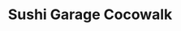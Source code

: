 ---
layout: place
title: "Sushi Garage Cocowalk"
permalink: /florida/coconut-grove/sushi-garage-cocowalk.html
stateAbbr: FL
stateName: Florida
cityName: Coconut Grove
seo:
  name: "Sushi Garage Cocowalk"
  type: Restaurant
  links: https://www.sushigarage.com/
description: "Sushi Garage Cocowalk serves delicious sushi in Coconut Grove, Florida. Try fresh Japanese dishes for a great dining experience. Available for takeout, delivery, lunch, and dinner."
place_id: ChIJJ9VWp6e32YgRVABD8eBz9p0
photos:
  - name: >-
      places/ChIJJ9VWp6e32YgRVABD8eBz9p0/photos/AeeoHcLmlBoHrJSmJ7-jjDD6kmeC-5fk7EVKxWLYpfvQpLRCZVKaZuHavq6X0qSsZWOsIDZE9MNfnmVjaTYP_qutVYOSk9kMUXaZ53J_Rd9SJP7SNqE208kVew7xxeSJWjaTN6Y7Clg4scTqar97P--Bjn2axOhUbf1MZ3rTMNnuSmIXeedd17io1K6Vpd_p02yR8NMy3ciXG-OGoV8vqrSk880p6Kt0Z-zuyfMPhS2wz4-O7wNaHFqOpOP664TMG9mFGYo6cCn0KTy7_6rPDRygb-p6LqSMhvaiMNdnVN9-DxjLsg
    widthPx: 900
    heightPx: 600
    authorAttributions:
      - displayName: Sushi Garage Cocowalk
        uri: https://maps.google.com/maps/contrib/107894002535068650653
        photoUri: >-
          https://lh3.googleusercontent.com/a-/ALV-UjUSj7GS5WDt3Wd_NxbYXBKr4QjVPIlouWJFZTU6RO1PGrNG84Q=s100-p-k-no-mo
    flagContentUri: >-
      https://www.google.com/local/imagery/report/?cb_client=maps_api_places.places_api&image_key=!1e10!2sAF1QipMnzVrHh1zpZlT2froV-tCn3gcRkPfoIj-l6-SJ&hl=en-US
    googleMapsUri: >-
      https://www.google.com/maps/place//data=!3m4!1e2!3m2!1sAF1QipMnzVrHh1zpZlT2froV-tCn3gcRkPfoIj-l6-SJ!2e10!4m2!3m1!1s0x88d9b7a7a756d527:0x9df673e0f1430054
  - name: >-
      places/ChIJJ9VWp6e32YgRVABD8eBz9p0/photos/AeeoHcKPm46waC2A3kYXQYho8R1NWOF2YcbluWWnERYr1LwS1yaOBl4Qu70grshWWPkY5WXUcqoIDXvEA7UZ92OM__p_v_CEORFfHmSSwVxxU8eBLJdVsqGMCf-adRbMrSBT85Q_CMQdY6Duy5mjjK-g1jh5Cowc2F-LTf2K19A_2MElXnCyhxdB9blbBs01LYmco_aTCvl7uDADYyBV8FQFTtPaNGGY6aaM4D0kDkQ8U4FZMALqCkSHxnkm7Fr5Dd3RUUNS9q8iXxxO8ffIlUeTEgjBa7CtBEXimZTza227sW9WfA
    widthPx: 3094
    heightPx: 2064
    authorAttributions:
      - displayName: Sushi Garage Cocowalk
        uri: https://maps.google.com/maps/contrib/107894002535068650653
        photoUri: >-
          https://lh3.googleusercontent.com/a-/ALV-UjUSj7GS5WDt3Wd_NxbYXBKr4QjVPIlouWJFZTU6RO1PGrNG84Q=s100-p-k-no-mo
    flagContentUri: >-
      https://www.google.com/local/imagery/report/?cb_client=maps_api_places.places_api&image_key=!1e10!2sAF1QipPklVItGGIB5xpTTCaL09zUWbnWW74sl3T3cxXE&hl=en-US
    googleMapsUri: >-
      https://www.google.com/maps/place//data=!3m4!1e2!3m2!1sAF1QipPklVItGGIB5xpTTCaL09zUWbnWW74sl3T3cxXE!2e10!4m2!3m1!1s0x88d9b7a7a756d527:0x9df673e0f1430054
  - name: >-
      places/ChIJJ9VWp6e32YgRVABD8eBz9p0/photos/AeeoHcJQbGavBunXzg4awdfrKBgT9bnqeqTTtm2wYzWdFY3_ycbGBUn2eV9HCnej3M8HcvM9sQCWmwSid1kTEAVMCx3aLjS0pFlL0xOA3BZ5x5TUQUOTeb9nqxaa1nj4c-xMIbhIjxPpp_L4w4wyII8gWBGXmg0LO7iNRJsAGbjjJJHid10YlSHvANhGAjhsRhgpH_7UMAqufiRb7cryI0nsB-6G1PUGMmevT8qrdrUCHiFNFpq_sgAGMKvMSO1w1Os_t76P4aTaOGuvKaA6q0cDtZz6fvGiUjlEubYDm1tMZaEZLA
    widthPx: 4800
    heightPx: 3200
    authorAttributions:
      - displayName: Sushi Garage Cocowalk
        uri: https://maps.google.com/maps/contrib/107894002535068650653
        photoUri: >-
          https://lh3.googleusercontent.com/a-/ALV-UjUSj7GS5WDt3Wd_NxbYXBKr4QjVPIlouWJFZTU6RO1PGrNG84Q=s100-p-k-no-mo
    flagContentUri: >-
      https://www.google.com/local/imagery/report/?cb_client=maps_api_places.places_api&image_key=!1e10!2sAF1QipObhjX-ifRpO35X1Qidjc6hk2D8IUFjA--7alEK&hl=en-US
    googleMapsUri: >-
      https://www.google.com/maps/place//data=!3m4!1e2!3m2!1sAF1QipObhjX-ifRpO35X1Qidjc6hk2D8IUFjA--7alEK!2e10!4m2!3m1!1s0x88d9b7a7a756d527:0x9df673e0f1430054
  - name: >-
      places/ChIJJ9VWp6e32YgRVABD8eBz9p0/photos/AeeoHcJmOvTuWrN84kfXr-smBPD-H9Gp2kd6lJUOxGohDommQKR5cgsh2cYopvh4GVMDAcDp6H571CNpHwfpJD2mwNBN1EI-xPFL4BA2vOMltcWqF0fB7FveJtLLteSep5GAnQY_M-KpE9QdeipORvM05W6CNUv8It_VNcsdTYor-Kt577PVderJwTOuaTfObgMGaQUyuChsGAuGz9ntWN3Ve7ptWPcZS6mm2PC2-GbE3yx4syLPRdRuGXry0sy9X2zitX6S2sQUd3qGFBXpW3fOT0_vOXZL_282Qs7fkPOCQls1hw
    widthPx: 4800
    heightPx: 3167
    authorAttributions:
      - displayName: Sushi Garage Cocowalk
        uri: https://maps.google.com/maps/contrib/107894002535068650653
        photoUri: >-
          https://lh3.googleusercontent.com/a-/ALV-UjUSj7GS5WDt3Wd_NxbYXBKr4QjVPIlouWJFZTU6RO1PGrNG84Q=s100-p-k-no-mo
    flagContentUri: >-
      https://www.google.com/local/imagery/report/?cb_client=maps_api_places.places_api&image_key=!1e10!2sAF1QipM1G8uj7DNP1fuwzNiXPp7cpnsxKm6WnFox6UQN&hl=en-US
    googleMapsUri: >-
      https://www.google.com/maps/place//data=!3m4!1e2!3m2!1sAF1QipM1G8uj7DNP1fuwzNiXPp7cpnsxKm6WnFox6UQN!2e10!4m2!3m1!1s0x88d9b7a7a756d527:0x9df673e0f1430054
  - name: >-
      places/ChIJJ9VWp6e32YgRVABD8eBz9p0/photos/AeeoHcKwMshEF0JyNRiifHhSXIDzVPVZK53FfnjnP2QZsqp_r5LOr5GNe7j9TeIfWkcD7Nm_i8Qk-CPpoJheNvU_7kyjLtYX_5o_HBkxCRBKZp48AqyFOBJ-BIJJKvBlevGsnW5AOI5xAHIJ1CfaOYwmT-HMLTJxiHcKgrUxl-T-ASY2GRGP9scnhElAwz4F9n-N4cBCcX5HtnE6n7Il4XNYXOf6gO4_mLzvYgv6sdZKQf1RPH_5xQqd_WB1iM_9C3YNorUa0qmUCgXifeY0t6UwVvSOIQs9g4G7rUFY0VpwrqErWT8I--5zSn4kZ3XZK1gU5Irs92Z4DtqdWRWTORJfTHJY7p04vdQXdYUfLkMbhygcwSgtz2yZ9okt7fmWQbQlBTEHyZ2WYaW3X0GA-NK8IWwkRPschZrt7lK4sDO8ajpM9g
    widthPx: 4000
    heightPx: 3000
    authorAttributions:
      - displayName: byron stephenson
        uri: https://maps.google.com/maps/contrib/113432044707339922547
        photoUri: >-
          https://lh3.googleusercontent.com/a-/ALV-UjWKmd-2xiJ565VD7glnaGNyE9BlnGQ-Jwan5WCvqZ04NUphXsJETg=s100-p-k-no-mo
    flagContentUri: >-
      https://www.google.com/local/imagery/report/?cb_client=maps_api_places.places_api&image_key=!1e10!2sCIHM0ogKEICAgICd5JeHaA&hl=en-US
    googleMapsUri: >-
      https://www.google.com/maps/place//data=!3m4!1e2!3m2!1sCIHM0ogKEICAgICd5JeHaA!2e10!4m2!3m1!1s0x88d9b7a7a756d527:0x9df673e0f1430054
  - name: >-
      places/ChIJJ9VWp6e32YgRVABD8eBz9p0/photos/AeeoHcL9i2sovTxAjuxG-hbGtd5KhkvcJ9Cpn1xE23FJdBIn-zbtsyn1XPYcXqH3X96b9D7MClh6SPKcZkI3Gwpal7_jxkllAEOpf_98VPdo7KDuR8WUAkE-6_XG02RMyeaxwJ-IF7lKSLaWJSi2IYhIHfqadewJNq1RUwngHIwyatmGEQTAbSE_DPk3rw4lzq5es5dPwh2c_HhtNwXzzd9l2SirQovpMN0qfKOHcm7PjlomUNDyVE1FWvkm3HHtSutDI2IJvwOCJ5kUza3Hio8147j5MUrX4ox4kJP_49Qu0r7kPA
    widthPx: 3959
    heightPx: 2640
    authorAttributions:
      - displayName: Sushi Garage Cocowalk
        uri: https://maps.google.com/maps/contrib/107894002535068650653
        photoUri: >-
          https://lh3.googleusercontent.com/a-/ALV-UjUSj7GS5WDt3Wd_NxbYXBKr4QjVPIlouWJFZTU6RO1PGrNG84Q=s100-p-k-no-mo
    flagContentUri: >-
      https://www.google.com/local/imagery/report/?cb_client=maps_api_places.places_api&image_key=!1e10!2sAF1QipNY4yXMTnbAGIC4jSaw2CEYLH1_FYKFIzTDPyyT&hl=en-US
    googleMapsUri: >-
      https://www.google.com/maps/place//data=!3m4!1e2!3m2!1sAF1QipNY4yXMTnbAGIC4jSaw2CEYLH1_FYKFIzTDPyyT!2e10!4m2!3m1!1s0x88d9b7a7a756d527:0x9df673e0f1430054
  - name: >-
      places/ChIJJ9VWp6e32YgRVABD8eBz9p0/photos/AeeoHcLYrTfsoHDxYehk4F0yV_NK_Lh6qSKncap7yuWehRTGXUL8Ok8Eq80-W4gw2hHk3a1rNvcpZ4U9tqGjYY4v9IXsIPQzKW-EZsXTUumVy6i14VPQnVQeLLv_qSS2D16bWIPX5y3HGjA3kC5dwq1IGRHo6AkF0Z3L-BGnonb5Z5OfUi6T7XWcl1FwSm8E-G5J05k4Eph4uxTLfAFbceyEcI9olzOEMtiTx76Q1hLh6Vw0ehXwg3tL9MMNpZ_MlN6KsfrurdAe3GSLrSUux1utw6ICKK2X3Q6Q3vAgNNxj5gRZLg
    widthPx: 4800
    heightPx: 3203
    authorAttributions:
      - displayName: Sushi Garage Cocowalk
        uri: https://maps.google.com/maps/contrib/107894002535068650653
        photoUri: >-
          https://lh3.googleusercontent.com/a-/ALV-UjUSj7GS5WDt3Wd_NxbYXBKr4QjVPIlouWJFZTU6RO1PGrNG84Q=s100-p-k-no-mo
    flagContentUri: >-
      https://www.google.com/local/imagery/report/?cb_client=maps_api_places.places_api&image_key=!1e10!2sAF1QipPOZmD6rmp5ixqT3U66WF2-jtIg-qnwCM-T1e5O&hl=en-US
    googleMapsUri: >-
      https://www.google.com/maps/place//data=!3m4!1e2!3m2!1sAF1QipPOZmD6rmp5ixqT3U66WF2-jtIg-qnwCM-T1e5O!2e10!4m2!3m1!1s0x88d9b7a7a756d527:0x9df673e0f1430054
  - name: >-
      places/ChIJJ9VWp6e32YgRVABD8eBz9p0/photos/AeeoHcLkaODKh7yx9U79Fn0azF8MoBA9UH1pTNqtqa_e89zT0IlTwe80hD4HbD-PrbS9r_E2FUWFN0FhJrKwyzz5OhW4UWrgucnAnjqC8jxZ7w7mQmZQScxbrjGyoD-s6qXs_S5s-4nZz8aZRHEc-OSMTAmbWXFpBTm0kvGhE2FL-TP2oNHjA1E1IwnOd0xUi_1X395m3CYdzOK9k2VEStUvXcekSiijBZDd_ve9OQ3G0u3GaAKkMBcFwr6DM9ayCYSHbbesM1FRkdxO3YaY3KL0mDoilqTB89WDjIw9883zGkv1nurl5zmmoCSiUIZibCWbrKDW9rLK8zd9iQY73VEHmv073VEL4JxUDf3oIpwsJpQG0NZHn77AZSp9EeEdqMbwLy9A5rT83j5sf-JsWWcdLhCR2vGBoP7azOsijUyH5Uk
    widthPx: 4032
    heightPx: 3024
    authorAttributions:
      - displayName: Grace Bucholtz South Florida Realtor
        uri: https://maps.google.com/maps/contrib/100911414130164038315
        photoUri: >-
          https://lh3.googleusercontent.com/a-/ALV-UjWVu7B0qwx_C0EUGdGFZTvk-JG0XH8Sp2mgjljKyWRbwPYoih3k=s100-p-k-no-mo
    flagContentUri: >-
      https://www.google.com/local/imagery/report/?cb_client=maps_api_places.places_api&image_key=!1e10!2sCIHM0ogKEICAgIC_wcDzDg&hl=en-US
    googleMapsUri: >-
      https://www.google.com/maps/place//data=!3m4!1e2!3m2!1sCIHM0ogKEICAgIC_wcDzDg!2e10!4m2!3m1!1s0x88d9b7a7a756d527:0x9df673e0f1430054
  - name: >-
      places/ChIJJ9VWp6e32YgRVABD8eBz9p0/photos/AeeoHcJuc5Qr6giEVQUzDAyaIg2rtTDSDQHEyJa-E1CCGWdWktpBQXiDCryEmclQRq2iUpgX6X5lrK1gosznJGIbGWZvLJz5ZQhbbLh0oTCdobpnxcu_qfaia6ADD1OSIaNl5fnoFQAde2Rg92WeGV7kDWUbag1vlvHgNsFYN6N54g2yM8T9es1lzd-_WBfT_aOeh9sRkFq6K1uoELFTMKYvT_m8SzHkJPlG0ZMZPDZscvY48lNK6hmwHMyIFILLWown7d-yNAmtP9-OnXqD6_Vhdz51Z2A6qXG9KbYMqvuQ_4rTYg
    widthPx: 4800
    heightPx: 3236
    authorAttributions:
      - displayName: Sushi Garage Cocowalk
        uri: https://maps.google.com/maps/contrib/107894002535068650653
        photoUri: >-
          https://lh3.googleusercontent.com/a-/ALV-UjUSj7GS5WDt3Wd_NxbYXBKr4QjVPIlouWJFZTU6RO1PGrNG84Q=s100-p-k-no-mo
    flagContentUri: >-
      https://www.google.com/local/imagery/report/?cb_client=maps_api_places.places_api&image_key=!1e10!2sAF1QipNBkusf54I1Gx46JW_ro2UC8v9GhU_tIDc3KfU7&hl=en-US
    googleMapsUri: >-
      https://www.google.com/maps/place//data=!3m4!1e2!3m2!1sAF1QipNBkusf54I1Gx46JW_ro2UC8v9GhU_tIDc3KfU7!2e10!4m2!3m1!1s0x88d9b7a7a756d527:0x9df673e0f1430054
  - name: >-
      places/ChIJJ9VWp6e32YgRVABD8eBz9p0/photos/AeeoHcICMSg7iLmG7cDlENwOHH1dAN9sNRJl8Z7JMJnpFd2yYw_TuAgdI3pSm6cy5SQezcyUqJb6TQMfmBpd3rIaf2YzxNJijXr_0Vb5fI_RVzp_u5rfOsrpF9XjF4Te97xuIuO53WrRQjIwj1Sw8nYDrhnlZA-jHUt15H5JZKlrYnVLBYUrlT_mOYyX2VOFsjeejHwO7YmO0TuU18LGkG94q5D0p1isGZW14HH3kNNnK_cCRPhgxbkFYOPsCtlJiGCCtQIDXM2a4HdXvNJjLnaoEWi345qyhuqvZEZaS8EhNmEcpAhi4q5wL4Y0vep_su9LWV9TRv47-aEKrIF9LN_rGX9a0kuABlrmT2zukjURXkIPVxJZUFzpiGQ8fE8Kl0m4lzsxHs1XQkPfFPOHAIj9Q_BUSDujOhJL9vWEgpxp13i9qQ
    widthPx: 3600
    heightPx: 4800
    authorAttributions:
      - displayName: Paola Villalobos
        uri: https://maps.google.com/maps/contrib/104587337172759452331
        photoUri: >-
          https://lh3.googleusercontent.com/a-/ALV-UjVaZRB4dzsldxYM6rU4Xv2WvyTpragIMyf2tkhw-Oz491qE_MgDOQ=s100-p-k-no-mo
    flagContentUri: >-
      https://www.google.com/local/imagery/report/?cb_client=maps_api_places.places_api&image_key=!1e10!2sCIHM0ogKEICAgMDQlICybQ&hl=en-US
    googleMapsUri: >-
      https://www.google.com/maps/place//data=!3m4!1e2!3m2!1sCIHM0ogKEICAgMDQlICybQ!2e10!4m2!3m1!1s0x88d9b7a7a756d527:0x9df673e0f1430054
address: 3015 Grand Ave, Coconut Grove, FL 33133, USA
street: 3015 Grand Ave
city: Coconut Grove
state: FL
zip: '33133'
country: USA
neighborhood: Coconut Grove
latitude: '25.728419'
longitude: '-80.241958'
accessibility_options:
  wheelchairAccessibleParking: true
  wheelchairAccessibleEntrance: true
  wheelchairAccessibleRestroom: true
  wheelchairAccessibleSeating: true
business_status: OPERATIONAL
name: Sushi Garage Cocowalk
google_maps_links:
  directionsUri: >-
    https://www.google.com/maps/dir//''/data=!4m7!4m6!1m1!4e2!1m2!1m1!1s0x88d9b7a7a756d527:0x9df673e0f1430054!3e0
  placeUri: https://maps.google.com/?cid=11382412518183075924
  writeAReviewUri: >-
    https://www.google.com/maps/place//data=!4m3!3m2!1s0x88d9b7a7a756d527:0x9df673e0f1430054!12e1
  reviewsUri: >-
    https://www.google.com/maps/place//data=!4m4!3m3!1s0x88d9b7a7a756d527:0x9df673e0f1430054!9m1!1b1
  photosUri: >-
    https://www.google.com/maps/place//data=!4m3!3m2!1s0x88d9b7a7a756d527:0x9df673e0f1430054!10e5
primary_type: Sushi Restaurant
opening_hours:
  regular: null
  current: null
secondary_opening_hours:
  regular:
    weekdayDescriptions: null
    type: null
  current:
    weekdayDescriptions: null
    type: null
phone: '+17869464222'
price_level: null
price_range: null
rating: '4.6'
rating_count: 1307
website: https://www.sushigarage.com/
reviews:
  - name: >-
      places/ChIJJ9VWp6e32YgRVABD8eBz9p0/reviews/ChdDSUhNMG9nS0VJQ0FnSUNfd2NEemxnRRAB
    relativePublishTimeDescription: 2 months ago
    rating: 5
    text:
      text: >-
        Sushi Garage at CocoWalk is a gem! 🌟 The location is perfect, and the
        food is absolutely delicious—bursting with flavor in every bite. It was
        such a relaxing meal, and their vegetarian sushi options truly impressed
        me. 🍣✨


        Don’t miss the mixed mushrooms and crispy avocado—they’re must-tries!
        🥑🍄 Highly recommended for a delightful casual dining experience.
        #SushiGarage #CocoWalkEats #VegetarianSushi #FoodieFavorites #cocowalk
        #coconutgrove #miami #coconutgrovesushi #gracebucholtz
        #gracebucholtzexprealty #southfloridarealestate #movingtosoflo
        #southfloridaliving #coconutgroverealestate #movingtococonutgrove
      languageCode: en
    originalText:
      text: >-
        Sushi Garage at CocoWalk is a gem! 🌟 The location is perfect, and the
        food is absolutely delicious—bursting with flavor in every bite. It was
        such a relaxing meal, and their vegetarian sushi options truly impressed
        me. 🍣✨


        Don’t miss the mixed mushrooms and crispy avocado—they’re must-tries!
        🥑🍄 Highly recommended for a delightful casual dining experience.
        #SushiGarage #CocoWalkEats #VegetarianSushi #FoodieFavorites #cocowalk
        #coconutgrove #miami #coconutgrovesushi #gracebucholtz
        #gracebucholtzexprealty #southfloridarealestate #movingtosoflo
        #southfloridaliving #coconutgroverealestate #movingtococonutgrove
      languageCode: en
    authorAttribution:
      displayName: Grace Bucholtz South Florida Realtor
      uri: https://www.google.com/maps/contrib/100911414130164038315/reviews
      photoUri: >-
        https://lh3.googleusercontent.com/a-/ALV-UjWVu7B0qwx_C0EUGdGFZTvk-JG0XH8Sp2mgjljKyWRbwPYoih3k=s128-c0x00000000-cc-rp-mo-ba5
    publishTime: '2025-01-16T18:36:55.194667Z'
    flagContentUri: >-
      https://www.google.com/local/review/rap/report?postId=ChdDSUhNMG9nS0VJQ0FnSUNfd2NEemxnRRAB&d=17924085&t=1
    googleMapsUri: >-
      https://www.google.com/maps/reviews/data=!4m6!14m5!1m4!2m3!1sChdDSUhNMG9nS0VJQ0FnSUNfd2NEemxnRRAB!2m1!1s0x88d9b7a7a756d527:0x9df673e0f1430054
  - name: >-
      places/ChIJJ9VWp6e32YgRVABD8eBz9p0/reviews/ChZDSUhNMG9nS0VJQ0FnSUNIcmV1bVhBEAE
    relativePublishTimeDescription: 7 months ago
    rating: 5
    text:
      text: >-
        Came for a quick bite and we loved the food , the Korean beef tacos were
        so flavorful, the sushi was fresh , the beer (we’d never tried it ) was
        great. We sat with Ivanna , she was really nice & attentive ! I would
        definitely come back & recommend checking them out !
      languageCode: en
    originalText:
      text: >-
        Came for a quick bite and we loved the food , the Korean beef tacos were
        so flavorful, the sushi was fresh , the beer (we’d never tried it ) was
        great. We sat with Ivanna , she was really nice & attentive ! I would
        definitely come back & recommend checking them out !
      languageCode: en
    authorAttribution:
      displayName: Cass Negrete
      uri: https://www.google.com/maps/contrib/117845491257234098070/reviews
      photoUri: >-
        https://lh3.googleusercontent.com/a-/ALV-UjU_Aj2tszjV4jj08qLfJmxI8Q3vqOJ--halwP9L7APqw5PwePmG=s128-c0x00000000-cc-rp-mo-ba3
    publishTime: '2024-09-07T17:24:42.983905Z'
    flagContentUri: >-
      https://www.google.com/local/review/rap/report?postId=ChZDSUhNMG9nS0VJQ0FnSUNIcmV1bVhBEAE&d=17924085&t=1
    googleMapsUri: >-
      https://www.google.com/maps/reviews/data=!4m6!14m5!1m4!2m3!1sChZDSUhNMG9nS0VJQ0FnSUNIcmV1bVhBEAE!2m1!1s0x88d9b7a7a756d527:0x9df673e0f1430054
  - name: >-
      places/ChIJJ9VWp6e32YgRVABD8eBz9p0/reviews/ChdDSUhNMG9nS0VJQ0FnSUNmeXItaDVnRRAB
    relativePublishTimeDescription: 3 months ago
    rating: 5
    text:
      text: >-
        Had the best time having dinner with my family at Sushi Garage! Great
        ambiance and service, food was amazing, drinks were strong. Their happy
        hour deals are bomb.
      languageCode: en
    originalText:
      text: >-
        Had the best time having dinner with my family at Sushi Garage! Great
        ambiance and service, food was amazing, drinks were strong. Their happy
        hour deals are bomb.
      languageCode: en
    authorAttribution:
      displayName: Aaliyah Pasols
      uri: https://www.google.com/maps/contrib/118012481570977171421/reviews
      photoUri: >-
        https://lh3.googleusercontent.com/a-/ALV-UjWmxKjFMX4j7B7Q1Djz4NDubXDj2_MO6FzgyT8HWi417Ur5x5qpQg=s128-c0x00000000-cc-rp-mo
    publishTime: '2024-12-28T00:51:54.211619Z'
    flagContentUri: >-
      https://www.google.com/local/review/rap/report?postId=ChdDSUhNMG9nS0VJQ0FnSUNmeXItaDVnRRAB&d=17924085&t=1
    googleMapsUri: >-
      https://www.google.com/maps/reviews/data=!4m6!14m5!1m4!2m3!1sChdDSUhNMG9nS0VJQ0FnSUNmeXItaDVnRRAB!2m1!1s0x88d9b7a7a756d527:0x9df673e0f1430054
  - name: >-
      places/ChIJJ9VWp6e32YgRVABD8eBz9p0/reviews/ChdDSUhNMG9nS0VJQ0FnSUR2NG9TX3JnRRAB
    relativePublishTimeDescription: 3 months ago
    rating: 3
    text:
      text: >-
        Food

        The sushi was pretty mid. The tuna was minced, which was unacceptable
        for $20 a roll and basic sushi… like we aren’t talking specialty rolls
        here. This was a basic rolls and it had minced tuna, like how cheap of a
        restaurant do you have to be to serve minced tuna, so that’s poor
        quality sushi rolls in my experience. The yakisoba was better than
        sushi. The nigiri prices were straight rip off so we didn’t order it.


        Service

        All of the food was ordered at the same time (5 ppl) yet it all came out
        at separate times and super delayed with an empty restaurant. One person
        didn’t even get their food until really really late after everyone was
        done eating,  another person ordered hot water and it took 20 minutes to
        get. We were there at 6:30 PM in the middle of the week and it was
        totally empty restaurant. I guess this restaurant isn’t very good if
        people don’t come to it during the prime dinner hour. That was my clue
        that maybe this place isn’t that great, at sushi anyway.


        Atmosphere

        was mid also. There are hanging fish on the ceiling and they were all
        really really dusty. They need to clean those. They thought they were
        cool when they put them up but they forgot that you actually have to
        clean the 400 fish you left on the hanging from the rafters


        Price

        If you want to fill up I’d say it’s about 75-100 bux a person. If you’re
        drinking alcohol add $30.
      languageCode: en
    originalText:
      text: >-
        Food

        The sushi was pretty mid. The tuna was minced, which was unacceptable
        for $20 a roll and basic sushi… like we aren’t talking specialty rolls
        here. This was a basic rolls and it had minced tuna, like how cheap of a
        restaurant do you have to be to serve minced tuna, so that’s poor
        quality sushi rolls in my experience. The yakisoba was better than
        sushi. The nigiri prices were straight rip off so we didn’t order it.


        Service

        All of the food was ordered at the same time (5 ppl) yet it all came out
        at separate times and super delayed with an empty restaurant. One person
        didn’t even get their food until really really late after everyone was
        done eating,  another person ordered hot water and it took 20 minutes to
        get. We were there at 6:30 PM in the middle of the week and it was
        totally empty restaurant. I guess this restaurant isn’t very good if
        people don’t come to it during the prime dinner hour. That was my clue
        that maybe this place isn’t that great, at sushi anyway.


        Atmosphere

        was mid also. There are hanging fish on the ceiling and they were all
        really really dusty. They need to clean those. They thought they were
        cool when they put them up but they forgot that you actually have to
        clean the 400 fish you left on the hanging from the rafters


        Price

        If you want to fill up I’d say it’s about 75-100 bux a person. If you’re
        drinking alcohol add $30.
      languageCode: en
    authorAttribution:
      displayName: Weston Hood
      uri: https://www.google.com/maps/contrib/117355711189255334920/reviews
      photoUri: >-
        https://lh3.googleusercontent.com/a-/ALV-UjWFdu3Dg2gh8UVKw9siKzJG-5BjQNghHjoZIU1env1cztXVu-H5=s128-c0x00000000-cc-rp-mo-ba7
    publishTime: '2024-12-26T03:19:12.202347Z'
    flagContentUri: >-
      https://www.google.com/local/review/rap/report?postId=ChdDSUhNMG9nS0VJQ0FnSUR2NG9TX3JnRRAB&d=17924085&t=1
    googleMapsUri: >-
      https://www.google.com/maps/reviews/data=!4m6!14m5!1m4!2m3!1sChdDSUhNMG9nS0VJQ0FnSUR2NG9TX3JnRRAB!2m1!1s0x88d9b7a7a756d527:0x9df673e0f1430054
  - name: >-
      places/ChIJJ9VWp6e32YgRVABD8eBz9p0/reviews/ChZDSUhNMG9nS0VJQ0FnTURnenQ3TWZ3EAE
    relativePublishTimeDescription: a month ago
    rating: 1
    text:
      text: >-
        If you want to waste your money, definitely go here.


        The sushi rolls were laughable and the dishes were bite size. Imagine
        paying $29 for a tuna chicharron roll and getting basically a California
        roll with little pieces of pork meat on the side.


        The server was nice and helpful. A shame that he got stuck working at a
        below mediocre restaurant.
      languageCode: en
    originalText:
      text: >-
        If you want to waste your money, definitely go here.


        The sushi rolls were laughable and the dishes were bite size. Imagine
        paying $29 for a tuna chicharron roll and getting basically a California
        roll with little pieces of pork meat on the side.


        The server was nice and helpful. A shame that he got stuck working at a
        below mediocre restaurant.
      languageCode: en
    authorAttribution:
      displayName: G N
      uri: https://www.google.com/maps/contrib/114171973351266006618/reviews
      photoUri: >-
        https://lh3.googleusercontent.com/a/ACg8ocJ3tmOJwp8YQxY05CtGKz0I8mTumr6_6IL6HImivYqA_nL5Xw=s128-c0x00000000-cc-rp-mo-ba4
    publishTime: '2025-02-24T19:19:01.204720Z'
    flagContentUri: >-
      https://www.google.com/local/review/rap/report?postId=ChZDSUhNMG9nS0VJQ0FnTURnenQ3TWZ3EAE&d=17924085&t=1
    googleMapsUri: >-
      https://www.google.com/maps/reviews/data=!4m6!14m5!1m4!2m3!1sChZDSUhNMG9nS0VJQ0FnTURnenQ3TWZ3EAE!2m1!1s0x88d9b7a7a756d527:0x9df673e0f1430054
parking_options:
  paidParkingLot: true
payment_options:
  acceptsCreditCards: true
  acceptsCashOnly: false
allow_dogs: null
curbside_pickup: null
delivery: true
dine_in: true
good_for_children: null
good_for_groups: true
good_for_sports: null
live_music: null
menu_for_children: false
outdoor_seating: true
reservable: true
restroom: true
serves_beer: true
serves_breakfast: false
serves_brunch: true
serves_cocktails: true
serves_coffee: null
serves_dinner: true
serves_dessert: true
serves_lunch: true
serves_vegetarian_food: null
serves_wine: true
takeout: true
summary: null

---